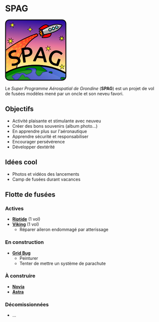 # SPAG

![Super logo du SPAG!](https://raw.githubusercontent.com/enormandeau/SPAG/master/images/logo_spag/logo_spag_v03_small.png)

Le *Super Programme Aérospatial de Grondine* (**SPAG**) est un projet de vol
de fusées modèles mené par un oncle et son neveu favori.

## Objectifs

- Activité plaisante et stimulante avec neuveu
- Créer des bons souvenirs (album photo...)
- En apprendre plus sur l'aéronautique
- Apprendre sécurité et responsabiliser
- Encourager persévérence
- Développer dextérité

## Idées cool

- Photos et vidéos des lancements
- Camp de fusées durant vacances

## Flotte de fusées

### Actives

- [**Riptide**](fusees/riptide.md) (1 vol)
- [**Viking**](fusees/viking.md) (1 vol)
  - Réparer aileron endommagé par atterissage

### En construction

- [**Grid Bug**](fusees/grid_bug.md)
  - Peinturer
  - Tenter de mettre un système de parachute

### À construire

- [**Novia**](fusees/novia.md)
- [**Astra**](fusees/astra.md)

### Décomissionnées

- ...

